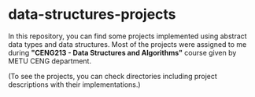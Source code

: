# data-structures-projects

In this repository, you can find some projects implemented using abstract data types and data structures. Most of the projects were assigned to me during **"CENG213 - Data Structures and Algorithms"** course given by METU CENG department.

(To see the projects, you can check directories including project descriptions with their implementations.)
